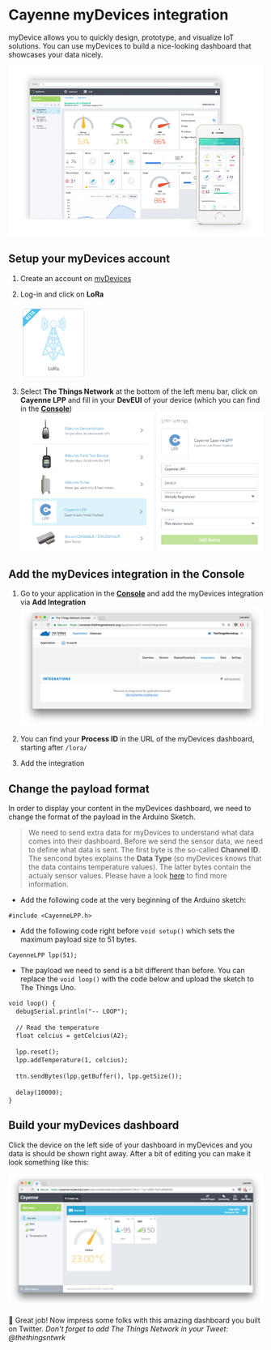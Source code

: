 # Cayenne myDevices integration

myDevice allows you to quickly design, prototype, and visualize IoT solutions. You can use myDevices to build a nice-looking dashboard that showcases your data nicely.

![myDevices-dashboard](media/dashboard-mydevices.png)


## Setup your myDevices account

1.  Create an account on [myDevices](https://mydevices.com/)
2.  Log-in and click on **LoRa**
	
	<img src="media/myDevices-lora.png" width="130">
3.  Select **The Things Network** at the bottom of the left menu bar, click on **Cayenne LPP** and fill in your **DevEUI** of your device (which you can find in the [**Console**](https://console.thethingsnetwork.org/applications))
	![add-device](media/cayenne-add-device.png)


## Add the myDevices integration in the Console

1.  Go to your application in the [**Console**](https://console.thethingsnetwork.org/applications) and add the myDevices integration via **Add Integration**
	![myDevices-dashboard](media/integrations.png) 

2.  You can find your **Process ID** in the URL of the myDevices dashboard, starting after `/lora/`
3.  Add the integration


## Change the payload format 

In order to display your content in the myDevices dashboard, we need to change the format of the payload in the Arduino Sketch.

> We need to send extra data for myDevices to understand what data comes into their dashboard. Before we send the sensor data, we need to define what data is sent. The first byte is the so-called **Channel ID**. The sencond bytes explains the **Data Type** (so myDevices knows that the data contains temperature values). The latter bytes contain the actualy sensor values.
 Please have a look [here](https://mydevices.com/cayenne/docs/#lora-cayenne-low-power-payload) to find more information.
 
 
*  Add the following code at the very beginning of the Arduino sketch:

```
#include <CayenneLPP.h>
```
* Add the following code right before `void setup()` which sets the maximum payload size to 51 bytes.

```
CayenneLPP lpp(51);
```

* The payload we need to send is a bit different than before. You can replace the `void loop()` with the code below and upload the sketch to The Things Uno.

```
void loop() {
  debugSerial.println("-- LOOP");
  
  // Read the temperature
  float celcius = getCelcius(A2);

  lpp.reset();
  lpp.addTemperature(1, celcius);

  ttn.sendBytes(lpp.getBuffer(), lpp.getSize());

  delay(10000);
}
```

## Build your myDevices dashboard
Click the device on the left side of your dashboard in myDevices and you data is should be shown right away. After a bit of editing you can make it look something like this:

![myDevices-dashboard](media/mydevices-data.png) 


🎉 Great job! Now impress some folks with this amazing dashboard you built on Twitter. *Don't forget to add The Things Network in your Tweet: @thethingsntwrk*

